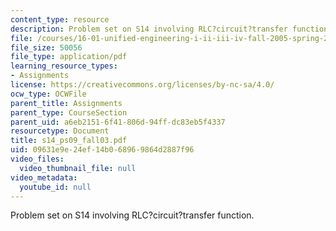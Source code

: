 ```yaml
---
content_type: resource
description: Problem set on S14 involving RLC?circuit?transfer function.
file: /courses/16-01-unified-engineering-i-ii-iii-iv-fall-2005-spring-2006/09631e9e24ef14b068969864d2887f96_s14_ps09_fall03.pdf
file_size: 50056
file_type: application/pdf
learning_resource_types:
- Assignments
license: https://creativecommons.org/licenses/by-nc-sa/4.0/
ocw_type: OCWFile
parent_title: Assignments
parent_type: CourseSection
parent_uid: a6eb2151-6f41-806d-94ff-dc83eb5f4337
resourcetype: Document
title: s14_ps09_fall03.pdf
uid: 09631e9e-24ef-14b0-6896-9864d2887f96
video_files:
  video_thumbnail_file: null
video_metadata:
  youtube_id: null
---
```

Problem set on S14 involving RLC?circuit?transfer function.